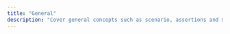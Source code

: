 ```yaml
---
title: "General"
description: "Cover general concepts such as scenario, assertions and much more."
---
```

